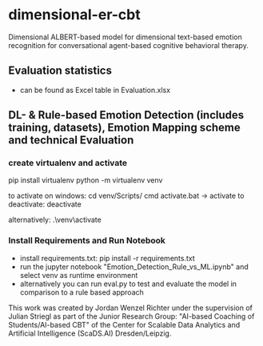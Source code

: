 # dimensional-er-cbt
Dimensional ALBERT-based model for dimensional text-based emotion recognition for conversational agent-based cognitive behavioral therapy.


## Evaluation statistics

- can be found as Excel table in Evaluation.xlsx

## DL- & Rule-based Emotion Detection (includes training, datasets), Emotion Mapping scheme and technical Evaluation

### create virtualenv and activate
pip install virtualenv
python -m virtualenv venv

to activate on windows: cd venv/Scripts/
cmd activate.bat -> activate
to deactivate: deactivate

alternatively: .\venv\activate

### Install Requirements and Run Notebook
- install requirements.txt: pip install -r requirements.txt
- run the jupyter notebook "Emotion_Detection_Rule_vs_ML.ipynb" and select venv as runtime environment
- alternatively you can run eval.py to test and evaluate the model in comparison to a rule based approach

This work was created by Jordan Wenzel Richter under the supervision of Julian Striegl as part of the Junior Research Group: "AI-based Coaching of Students/AI-based CBT" of the Center for Scalable Data Analytics and Artificial Intelligence (ScaDS.AI) Dresden/Leipzig.
